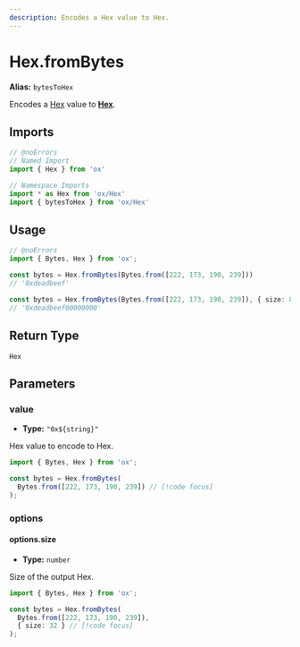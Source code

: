 ```yaml
---
description: Encodes a Hex value to Hex.
---
```


# Hex.fromBytes

**Alias:** `bytesToHex`

Encodes a [Hex](#TODO) value to **[Hex](/api/bytes)**.

## Imports

```ts twoslash
// @noErrors
// Named Import 
import { Hex } from 'ox'

// Namespace Imports
import * as Hex from 'ox/Hex'
import { bytesToHex } from 'ox/Hex'
```

## Usage

```ts twoslash
// @noErrors
import { Bytes, Hex } from 'ox';

const bytes = Hex.fromBytes(Bytes.from([222, 173, 190, 239]))
// '0xdeadbeef'

const bytes = Hex.fromBytes(Bytes.from([222, 173, 190, 239]), { size: 8 })
// '0xdeadbeef00000000'
```

## Return Type

`Hex`

## Parameters

### value

- **Type:** `"0x${string}"`

Hex value to encode to Hex.

```ts twoslash
import { Bytes, Hex } from 'ox';

const bytes = Hex.fromBytes(
  Bytes.from([222, 173, 190, 239]) // [!code focus]
);
```

### options

#### options.size

- **Type:** `number`

Size of the output Hex.

```ts twoslash
import { Bytes, Hex } from 'ox';

const bytes = Hex.fromBytes(
  Bytes.from([222, 173, 190, 239]),
  { size: 32 } // [!code focus]
);
```